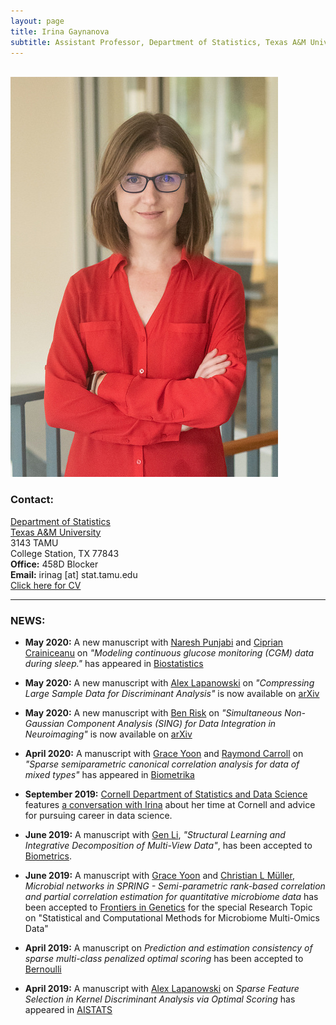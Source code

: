 ```yaml
---
layout: page
title: Irina Gaynanova
subtitle: Assistant Professor, Department of Statistics, Texas A&M University
---
```


<div class="container">
<div class="row">&nbsp;</div>
<div class="row">
	<div class="col-md-3"><a class="thumb" href="#">
		<img src="img/Medium.jpg" class="img-responsive" alt="Irina Gaynanova"/></a>
	</div>
	<div class="col-md-6">
	<h3>Contact:</h3>
		<p> <a href = "http://www.stat.tamu.edu"> Department of Statistics</a> <br>
		<a href="http://www.tamu.edu"> Texas A&M University </a> <br>
		3143 TAMU <br>
		College Station, TX 77843 <br>
		<strong>Office:</strong> 458D Blocker <br>
		<strong>Email:</strong> irinag [at] stat.tamu.edu <br>
		<a href = "https://irinagain.github.io/Resources/IrinaGaynanovaCV.pdf"> Click here for CV</a>
		</p>
	</div>
</div>
	
<hr>

</div>

### NEWS:

* **May 2020:** A new manuscript with [Naresh Punjabi](https://www.hopkinsmedicine.org/profiles/results/directory/profile/0005817/naresh-punjabi//) and [Ciprian Crainiceanu](http://ciprianstats.org/home) on *"Modeling continuous glucose monitoring (CGM) data during sleep."* has appeared in [Biostatistics](https://doi.org/10.1093/biostatistics/kxaa023)

* **May 2020:** A new manuscript with [Alex Lapanowski](https://sites.google.com/view/alexander-f-lapanowski/home) on *"Compressing Large Sample Data for Discriminant Analysis"* is now available on [arXiv](https://arxiv.org/abs/2005.03858)

* **May 2020:** A new manuscript with [Ben Risk](http://www.benjaminrisk.com) on *"Simultaneous Non-Gaussian Component Analysis (SING) for Data Integration in Neuroimaging"* is now available on [arXiv](https://arxiv.org/abs/2005.00597)

* **April 2020:** A manuscript with [Grace Yoon](http://www.stat.tamu.edu/~gyoon/) and [Raymond Carroll](https://carroll.stat.tamu.edu) on *"Sparse semiparametric canonical correlation analysis for data of mixed types"* has appeared in [Biometrika](https://academic.oup.com/biomet/article/doi/10.1093/biomet/asaa007/5820553)

* **September 2019:** [Cornell Department of Statistics and Data Science](https://stat.cornell.edu) features [a conversation with Irina](https://stat.cornell.edu/alumni/alumni-profiles/irina-gaynanova-stats-phd-15) about her time at Cornell and advice for pursuing career in data science. 

* **June 2019:** A manuscript with [Gen Li](https://sites.google.com/view/ligen), *"Structural Learning and Integrative Decomposition of Multi-View Data"*, has been accepted to [Biometrics](https://doi.org/10.1111/biom.13108).

* **June 2019:** A manuscript with [Grace Yoon](http://www.stat.tamu.edu/~gyoon/) and [Christian L Müller](https://www.simonsfoundation.org/team/christian-muller/), *Microbial networks in SPRING - Semi-parametric rank-based correlation and partial correlation estimation for quantitative microbiome data* has been accepted to [Frontiers in Genetics](https://www.frontiersin.org/articles/10.3389/fgene.2019.00516/full) for the special Research Topic on "Statistical and Computational Methods for Microbiome Multi-Omics Data"

* **April 2019:** A manuscript on *Prediction and estimation consistency of sparse multi-class penalized optimal scoring* has been accepted to [Bernoulli](https://projecteuclid.org/euclid.bj/1574758829)

* **April 2019:** A manuscript with [Alex Lapanowski](https://sites.google.com/view/alexander-f-lapanowski/home) on *Sparse Feature Selection in Kernel Discriminant Analysis via Optimal Scoring* has appeared in [AISTATS](http://proceedings.mlr.press/v89/lapanowski19a.html)

<!--
* **November 2018:** A new manuscript on *"Joint association and classification analysis of multi-view data"* is now available on [arXiv](https://arxiv.org/abs/1811.08511)

* **September 2018:** The [Texas A&M College of Science](http://www.science.tamu.edu) promotional [video](https://youtu.be/BLtN4gYBN0g) featuring Irina

* **July 2018:** A new manuscript on *"Sparse semiparametric canonical correlation analysis for data of mixed types"* is now available on [arXiv](https://arxiv.org/abs/1807.05274)
* **March 2018:** Irina is the recipient of the 2018 David P. Byar Young Investigator Award for the first-place paper [*"Structural Learning and Integrative Decomposition of Multi-View Data"*](https://arxiv.org/abs/1707.06573), joint work with [Gen Li](https://sites.google.com/view/ligen), Columbia University Mailman School of Public Health. [Texas A&M Science article featuring the award](http://www.science.tamu.edu/articles/1922)
* **January 2018:** A new manuscript on *"Prediction Error Bounds for Linear Regression With the TREX"* is now available on [arXiv](https://arxiv.org/abs/1801.01394)
* **November 2017:** A new manuscript on *"Sparse quadratic classification rules via linear dimension reduction"* is now available on [arXiv](https://arxiv.org/abs/1711.04817)
* **May 2017:** NSF DMS-1712943 grant, [Scalable Methods for Classification of Heterogeneous High-Dimensional Data](https://nsf.gov/awardsearch/showAward?AWD_ID=1712943&HistoricalAwards=false)



<div class="row">
	<div class="col-md-8">
		<h3>NEWS:</h3>
		
	</div>	
	

	
	
<div class="row">&nbsp;</div>
</div>	

-->

		

     








